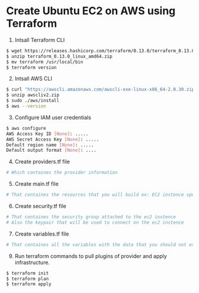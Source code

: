 # Create Ubuntu EC2 on AWS using Terraform
1. Intsall Terraform CLI
```bash
$ wget https://releases.hashicorp.com/terraform/0.13.0/terraform_0.13.0_linux_amd64.zip
$ unzip terraform_0.13.0_linux_amd64.zip
$ mv terraform /usr/local/bin
$ terraform version
```
2. Intsall AWS CLI
```bash
$ curl "https://awscli.amazonaws.com/awscli-exe-linux-x86_64-2.0.30.zip" -o "awscliv2.zip"
$ unzip awscliv2.zip
$ sudo ./aws/install
$ aws --version
```
3. Configure IAM user credentials
```bash
$ aws configure
AWS Access Key ID [None]: .....
AWS Secret Access Key [None]: .....
Default region name [None]: .....
Default output format [None]: ....
```
4. Create providers.tf file
```bash
# Which containes the provider information
```
5. Create main.tf file
```bash
# That containes the resources that you will build ex: EC2 instence specs
```
6. Create security.tf file
```bash
# That containes the security group attached to the ec2 instence 
# Also the keypair that will be used to connect on the ec2 instence
```
7. Create variables.tf file
```bash
# That containes all the variables with the data that you should not expose to public
```
9. Run terraform commands to pull plugins of provider and apply infrastructure.
```bash
$ terraform init
$ terraform plan
$ terraform apply   
```
   
   
